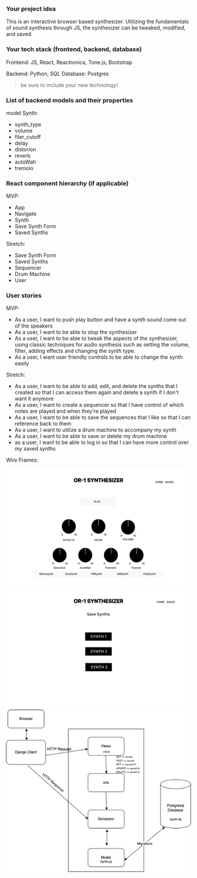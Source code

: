 ### Your project idea

This is an interactive browser based synthesizer. Utilizing the fundamentals of sound synthesis through JS, the synthesizer can be tweaked, modified, and saved.

### Your tech stack (frontend, backend, database)

Frontend: JS, React, Reactronica, Tone.js, Bootstrap

Backend: Python, SQL
Database: Postgres

> be sure to include your new technology!

### List of backend models and their properties

model Synth:

- synth_type
- volume
- filer_cutoff
- delay
- distorion
- reverb
- autoWah
- tremolo

### React component hierarchy (if applicable)

MVP:

- App
- Navigate
- Synth
- Save Synth Form
- Saved Synths

Stretch:

- Save Synth Form
- Saved Synths
- Sequencer
- Drum Machine
- User

### User stories

MVP:

- As a user, I want to push play button and have a synth sound come out of the speakers
- As a user, I want to be able to stop the synthesizer
- As a user, I want to be able to tweak the aspects of the synthesizer, using classic techniques for audio synthesis such as setting the volume, filter, adding effects and changing the synth type.
- As a user, I want user friendly controls to be able to change the synth easily

Stretch:

- As a user, I want to be able to add, edit, and delete the synths that I created so that I can access them again and delete a synth if I don't want it anymore
- As a user, I want to create a sequencer so that I have control of which notes are played and when they're played
- As a user, I want to be able to save the sequences that I like so that I can reference back to them
- As a user, I want to utilize a drum machine to accompany my synth
- As a user, I want to be able to save or delete my drum machine
- as a user, I want to be able to log in so that I can have more control over my saved synths

Wire Frames:

![Home Wireframe](Images/OR-1_HOMEPAGE.png "Home Wireframe")
![Saved Synth Wireframe](Images/Saved_Synths_Page.png "Saved Synth Wireframe")
![Req Res Wireframe](Images/Synth_Backend_Req_Res_Diagram.png "Req/Res Wireframe")
